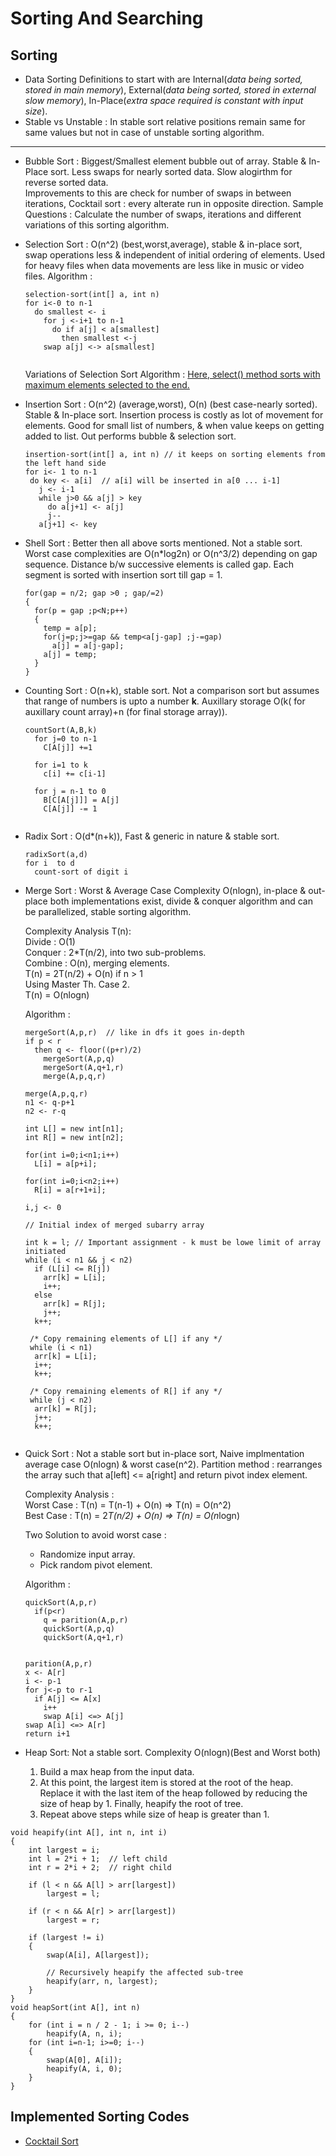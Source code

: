 # Sorting And Searching

## Sorting

* Data Sorting Definitions to start with are Internal(_data being sorted, stored in main memory_), External(_data being sorted, stored in external slow memory_),
In-Place(_extra space required is constant with input size_).
* Stable vs Unstable : In stable sort relative positions remain same for same values but not in case of unstable sorting algorithm.

---
* Bubble Sort : Biggest/Smallest element bubble out of array. Stable & In-Place sort. Less swaps for nearly sorted data.
Slow alogirthm for reverse sorted data.  
  Improvements to this are check for number of swaps in between iterations, Cocktail sort : every alterate run in opposite direction.
  Sample Questions : Calculate the number of swaps, iterations and different variations of this sorting algorithm.

* Selection Sort : O(n^2) (best,worst,average), stable & in-place sort, swap operations less & independent of initial ordering of elements.
  Used for heavy files when data movements are less like in music or video files. 
  Algorithm :
  ```
  selection-sort(int[] a, int n)
  for i<-0 to n-1 
    do smallest <- i
      for j <-i+1 to n-1
        do if a[j] < a[smallest]
          then smallest <-j
      swap a[j] <-> a[smallest]    
        
  ```
  Variations of Selection Sort Algorithm : [Here, select() method sorts with maximum elements selected to the end.](https://practice.geeksforgeeks.org/problems/selection-sort/1/?track=Placement)
  
* Insertion Sort : O(n^2) (average,worst), O(n) (best case-nearly sorted). Stable & In-place sort. Insertion process is costly as lot of movement for elements.
  Good for small list of numbers, & when value keeps on getting added to list. Out performs bubble & selection sort.

  ```
  insertion-sort(int[] a, int n) // it keeps on sorting elements from the left hand side
  for i<- 1 to n-1
   do key <- a[i]  // a[i] will be inserted in a[0 ... i-1]
     j <- i-1
     while j>0 && a[j] > key
       do a[j+1] <- a[j]
       j--
     a[j+1] <- key        
  ```
   
* Shell Sort : Better then all above sorts mentioned. Not a stable sort. Worst case complexities are O(n*log2n) or O(n^3/2) depending on gap sequence.
  Distance b/w successive elements is called gap. Each segment is sorted with insertion sort till gap = 1.
  ```
  for(gap = n/2; gap >0 ; gap/=2)
  {
    for(p = gap ;p<N;p++)
    {
      temp = a[p];
      for(j=p;j>=gap && temp<a[j-gap] ;j-=gap)
        a[j] = a[j-gap];
      a[j] = temp;
    }
  }
  ```
  
* Counting Sort : O(n+k), stable sort. Not a comparison sort but assumes that range of numbers is upto a number __k__. 
  Auxillary storage O(k( for auxillary count array)+n (for final storage array)). 
  ```
  countSort(A,B,k)
    for j=0 to n-1
      C[A[j]] +=1
    
    for i=1 to k
      c[i] += c[i-1]
    
    for j = n-1 to 0
      B[C[A[j]]] = A[j]
      C[A[j]] -= 1
      
  ```
  
* Radix Sort : O(d*(n+k)), Fast & generic in nature & stable sort. 
  ```
  radixSort(a,d)
  for i  to d
    count-sort of digit i
  ```
* Merge Sort : Worst & Average Case Complexity O(nlogn), in-place & out-place both implementations exist, divide & conquer algorithm and can be parallelized, stable sorting algorithm.  
  
  Complexity Analysis T(n):  
  Divide : O(1)  
  Conquer : 2*T(n/2), into two sub-problems.  
  Combine : O(n), merging elements.  
  T(n) = 2T(n/2) + O(n) if n > 1  
  Using Master Th. Case 2.  
  T(n) = O(nlogn)  
  
  Algorithm :  
  ```
  mergeSort(A,p,r)  // like in dfs it goes in-depth
  if p < r
    then q <- floor((p+r)/2)
      mergeSort(A,p,q)
      mergeSort(A,q+1,r)
      merge(A,p,q,r)
  
  merge(A,p,q,r)
  n1 <- q-p+1
  n2 <- r-q
  
  int L[] = new int[n1];
  int R[] = new int[n2];
  
  for(int i=0;i<n1;i++)
    L[i] = a[p+i];
  
  for(int i=0;i<n2;i++)
    R[i] = a[r+1+i];
  
  i,j <- 0
  
  // Initial index of merged subarry array
  
  int k = l; // Important assignment - k must be lowe limit of array initiated
  while (i < n1 && j < n2)
    if (L[i] <= R[j])
      arr[k] = L[i];
      i++;
    else
      arr[k] = R[j];
      j++;
    k++;
 
   /* Copy remaining elements of L[] if any */
   while (i < n1)
    arr[k] = L[i];
    i++;
    k++;
    
   /* Copy remaining elements of R[] if any */
   while (j < n2)
    arr[k] = R[j];
    j++;
    k++;
    
  ```

* Quick Sort : Not a stable sort but in-place sort, Naive implmentation average case O(nlogn) & worst case(n^2). 
  Partition method : rearranges the array such that a[left] <= a[right] and return pivot index element.  
  
  Complexity Analysis :  
  Worst Case : T(n) = T(n-1) + O(n) => T(n) = O(n^2)  
  Best Case : T(n) = 2*T(n/2) + O(n) => T(n) = O(n*logn)  
  
  Two Solution to avoid worst case :  
  * Randomize input array.  
  * Pick random pivot element.  
  
  Algorithm :
  ```
  quickSort(A,p,r)
    if(p<r)
      q = parition(A,p,r)
      quickSort(A,p,q)
      quickSort(A,q+1,r)
  
  
  parition(A,p,r)
  x <- A[r]
  i <- p-1
  for j<-p to r-1
    if A[j] <= A[x]
      i++
      swap A[i] <=> A[j]
  swap A[i] <=> A[r]
  return i+1
  ```
  

* Heap Sort: Not a stable sort. Complexity O(nlogn)(Best and Worst both)

  1. Build a max heap from the input data.
  2. At this point, the largest item is stored at the root of the heap. Replace it with the last item of the heap followed by reducing the size of heap by 1. Finally, heapify the root of tree.
  3. Repeat above steps while size of heap is greater than 1.

```
void heapify(int A[], int n, int i)
{
    int largest = i;  
    int l = 2*i + 1;  // left child
    int r = 2*i + 2;  // right child
    
    if (l < n && A[l] > arr[largest])
        largest = l;
 
    if (r < n && A[r] > arr[largest])
        largest = r;
        
    if (largest != i)
    {
        swap(A[i], A[largest]);
 
        // Recursively heapify the affected sub-tree
        heapify(arr, n, largest);
    }
}
void heapSort(int A[], int n)
{
    for (int i = n / 2 - 1; i >= 0; i--)
        heapify(A, n, i);
    for (int i=n-1; i>=0; i--)
    {
        swap(A[0], A[i]);
        heapify(A, i, 0);
    }
}
```
## Implemented Sorting Codes

* [Cocktail Sort](Sorting-Algorithms/CocktailSort.java)
